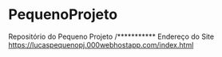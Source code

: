 # PequenoProjeto
Repositório do Pequeno Projeto
/*********** Endereço do Site
https://lucaspequenopj.000webhostapp.com/index.html
